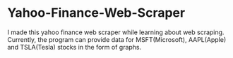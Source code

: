 # Yahoo-Finance-Web-Scraper

  I made this yahoo finance web scraper while learning about web scraping. Currently, the program can provide data for 
MSFT(Microsoft), AAPL(Apple) and TSLA(Tesla) stocks in the form of graphs.
